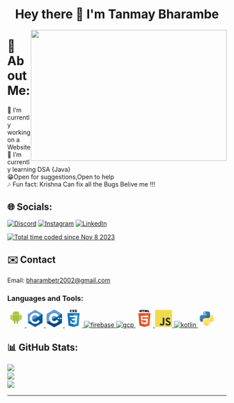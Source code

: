 ### <h1 align="center">Hey there 👋 I'm Tanmay Bharambe</h1>

<img align="right" width="450" height="300" src="https://media.giphy.com/media/v1.Y2lkPTc5MGI3NjExYzcwMWM2MDFhNDMwNzYwYTE4YzA2ZWM0YzY1OTY1MGU2NzI1NGY4NCZjdD1n/qgQUggAC3Pfv687qPC/giphy.gif">

# 💫 About Me:
🔭 I’m currently working on a Website<br>🌱 I’m currently learning DSA {Java}<br>😁Open for suggestions,Open to help<br>🎶 Fun fact: Krishna Can fix all the Bugs Belive me !!!

  
## 🌐 Socials:
[![Discord](https://img.shields.io/badge/Discord-%237289DA.svg?logo=discord&logoColor=white)](https://discord.gg/~Tanmay#8691) [![Instagram](https://img.shields.io/badge/Instagram-%23E4405F.svg?logo=Instagram&logoColor=white)](https://instagram.com/_its_tanmayyy) [![LinkedIn](https://img.shields.io/badge/LinkedIn-%230077B5.svg?logo=linkedin&logoColor=white)](https://linkedin.com/in/tanmaybharambe) 

<a href="https://wakatime.com/@018bafed-988f-4a8f-9158-c0465ae00d92"><img src="https://wakatime.com/badge/user/018bafed-988f-4a8f-9158-c0465ae00d92.svg" alt="Total time coded since Nov 8 2023" /></a>

## ✉️ Contact
Email: bharambetr2002@gmail.com
<br />

<h3 align="left">Languages and Tools:</h3>
<p align="left"> <a href="https://developer.android.com" target="_blank" rel="noreferrer"> <img src="https://raw.githubusercontent.com/devicons/devicon/master/icons/android/android-original-wordmark.svg" alt="android" width="40" height="40"/> </a> <a href="https://www.cprogramming.com/" target="_blank" rel="noreferrer"> <img src="https://raw.githubusercontent.com/devicons/devicon/master/icons/c/c-original.svg" alt="c" width="40" height="40"/> </a> <a href="https://www.w3schools.com/cpp/" target="_blank" rel="noreferrer"> <img src="https://raw.githubusercontent.com/devicons/devicon/master/icons/cplusplus/cplusplus-original.svg" alt="cplusplus" width="40" height="40"/> </a> <a href="https://www.w3schools.com/css/" target="_blank" rel="noreferrer"> <img src="https://raw.githubusercontent.com/devicons/devicon/master/icons/css3/css3-original-wordmark.svg" alt="css3" width="40" height="40"/> </a> <a href="https://firebase.google.com/" target="_blank" rel="noreferrer"> <img src="https://www.vectorlogo.zone/logos/firebase/firebase-icon.svg" alt="firebase" width="40" height="40"/> </a> <a href="https://cloud.google.com" target="_blank" rel="noreferrer"> <img src="https://www.vectorlogo.zone/logos/google_cloud/google_cloud-icon.svg" alt="gcp" width="40" height="40"/> </a> <a href="https://www.w3.org/html/" target="_blank" rel="noreferrer"> <img src="https://raw.githubusercontent.com/devicons/devicon/master/icons/html5/html5-original-wordmark.svg" alt="html5" width="40" height="40"/> </a> <a href="https://developer.mozilla.org/en-US/docs/Web/JavaScript" target="_blank" rel="noreferrer"> <img src="https://raw.githubusercontent.com/devicons/devicon/master/icons/javascript/javascript-original.svg" alt="javascript" width="40" height="40"/> </a> <a href="https://kotlinlang.org" target="_blank" rel="noreferrer"> <img src="https://www.vectorlogo.zone/logos/kotlinlang/kotlinlang-icon.svg" alt="kotlin" width="40" height="40"/> </a> <a href="https://www.python.org" target="_blank" rel="noreferrer"> <img src="https://raw.githubusercontent.com/devicons/devicon/master/icons/python/python-original.svg" alt="python" width="40" height="40"/> </a> </p>


## 📊 GitHub Stats:
![](https://github-readme-stats.vercel.app/api?username=bharambetr2002&theme=tokyonight&hide_border=true&include_all_commits=false&count_private=true)<br/>
![](https://github-readme-streak-stats.herokuapp.com/?user=bharambetr2002&theme=tokyonight&hide_border=true)<br/>
![](https://github-readme-stats.vercel.app/api/top-langs/?username=bharambetr2002&theme=tokyonight&hide_border=true&include_all_commits=false&count_private=false&layout=compact)

---


